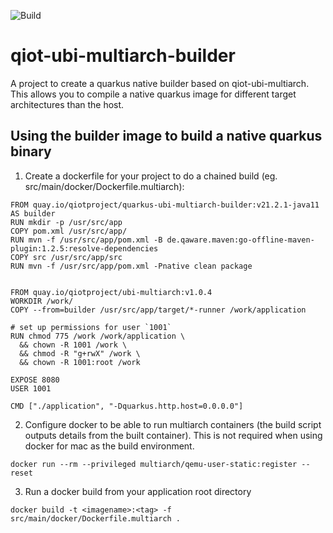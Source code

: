 ![Build](https://github.com/qiot-project/qiot-ubi-multiarch-builder/workflows/CI/badge.svg?branch=main)


# qiot-ubi-multiarch-builder
A project to create a quarkus native builder based on qiot-ubi-multiarch. This allows you to compile a native quarkus image for different target architectures than the host.


## Using the builder image to build a native quarkus binary

1. Create a dockerfile for your project to do a chained build (eg. src/main/docker/Dockerfile.multiarch):

```
FROM quay.io/qiotproject/quarkus-ubi-multiarch-builder:v21.2.1-java11 AS builder
RUN mkdir -p /usr/src/app
COPY pom.xml /usr/src/app/
RUN mvn -f /usr/src/app/pom.xml -B de.qaware.maven:go-offline-maven-plugin:1.2.5:resolve-dependencies
COPY src /usr/src/app/src
RUN mvn -f /usr/src/app/pom.xml -Pnative clean package


FROM quay.io/qiotproject/ubi-multiarch:v1.0.4
WORKDIR /work/
COPY --from=builder /usr/src/app/target/*-runner /work/application

# set up permissions for user `1001`
RUN chmod 775 /work /work/application \
  && chown -R 1001 /work \
  && chmod -R "g+rwX" /work \
  && chown -R 1001:root /work

EXPOSE 8080
USER 1001

CMD ["./application", "-Dquarkus.http.host=0.0.0.0"]
```

2. Configure docker to be able to run multiarch containers (the build script outputs details from the built container). This is not required when using docker for mac as the build environment.
```
docker run --rm --privileged multiarch/qemu-user-static:register --reset
```

3. Run a docker build from your application root directory
```
docker build -t <imagename>:<tag> -f src/main/docker/Dockerfile.multiarch .
```

